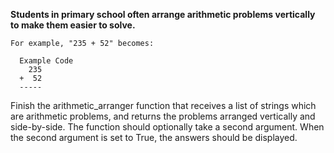 **Students in primary school often arrange arithmetic problems vertically to make them easier to solve.**

    For example, "235 + 52" becomes:
    
      Example Code
        235
      +  52
      -----
      
Finish the arithmetic_arranger function that receives a list of strings which are arithmetic problems, and returns the problems arranged vertically and side-by-side. The function should optionally take a second argument. When the second argument is set to True, the answers should be displayed.
